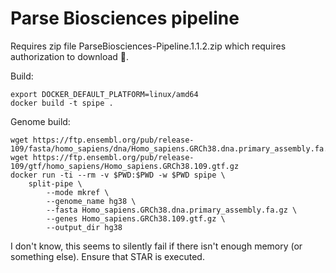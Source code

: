 # Parse Biosciences pipeline

Requires zip file ParseBiosciences-Pipeline.1.1.2.zip which requires authorization to download 🤦.

Build:

    export DOCKER_DEFAULT_PLATFORM=linux/amd64
    docker build -t spipe .

Genome build:

    wget https://ftp.ensembl.org/pub/release-109/fasta/homo_sapiens/dna/Homo_sapiens.GRCh38.dna.primary_assembly.fa.gz
    wget https://ftp.ensembl.org/pub/release-109/gtf/homo_sapiens/Homo_sapiens.GRCh38.109.gtf.gz
    docker run -ti --rm -v $PWD:$PWD -w $PWD spipe \
        split-pipe \
            --mode mkref \
            --genome_name hg38 \
            --fasta Homo_sapiens.GRCh38.dna.primary_assembly.fa.gz \
            --genes Homo_sapiens.GRCh38.109.gtf.gz \
            --output_dir hg38


I don't know, this seems to silently fail if there isn't enough memory (or something else). Ensure that STAR is executed.
